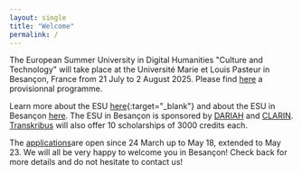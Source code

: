 ```yaml
---
layout: single
title: "Welcome"
permalink: /
---
```


The European Summer University in Digital Humanities "Culture and Technology" will take place at the Université Marie et Louis Pasteur in Besançon, France from 21 July to 2 August 2025. Please find [here](https://drive.google.com/file/d/1bb0-IFkI7N0Gsr2VYM3Mc7JkcOb8qNn5/view?usp=drive_link) a provisionnal programme.

Learn more about the ESU [here](https://esudh.github.io/about/){:target="_blank"} and about the ESU in Besançon [here](https://esudh.github.io/esubesancon/). The ESU in Besançon is sponsored by [DARIAH](https://esudh.github.io/application/#dariah-scholarships) and [CLARIN](https://www.clarin.eu/). [Transkribus](https://www.transkribus.org/scholarship) will also offer 10 scholarships of 3000 credits each.

The [applications](https://esudh.github.io/application/)are open since 24 March up to May 18, extended to May 23. We will all be very happy to welcome you in Besançon! Check back for more details and do not hesitate to contact us!

